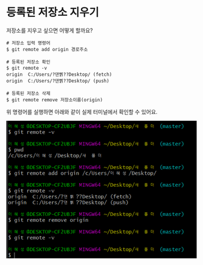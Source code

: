 # 등록된 저장소 지우기

저장소를 지우고 싶으면 어떻게 할까요?

```text
# 저장소 입력 명령어 
$ git remote add origin 경로주소 

# 등록된 저장소 확인 
$ git remote -v
origin  C:/Users/?댄삙??Desktop/ (fetch)
origin  C:/Users/?댄삙??Desktop/ (push)

# 등록된 저장소 삭제 
$ git remote remove 저장소이름(origin)
```

위 명령어를 실행하면 아래와 같이 실제 터미널에서 확인할 수 있어요. 

![](../../.gitbook/assets/image%20%28300%29.png)



